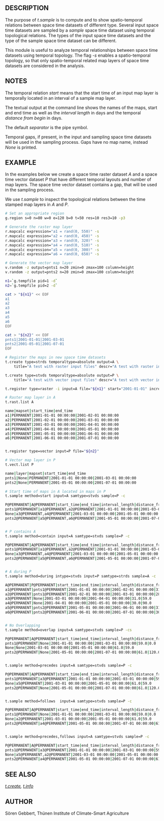 ## DESCRIPTION

The purpose of *t.sample* is to compute and to show spatio-temporal
relations between space time datasets of different type. Several input
space time datasets are sampled by a *sample* space time dataset using
temporal topological relations. The types of the input space time
datasets and the type of the sample space time dataset can be different.

This module is useful to analyze temporal relationships between space
time datasets using temporal topology. The flag *-s* enables a
spatio-temporal topology, so that only spatio-temporal related map
layers of space time datasets are considered in the analysis.

## NOTES

The temporal relation *start* means that the start time of an input map
layer is temporally located in an interval of a sample map layer.

The textual output at the command line shows the names of the maps,
start and end time as well as the *interval length* in days and the
temporal *distance from begin* in days.

The default *separator* is the pipe symbol.

Temporal gaps, if present, in the input and sampling space time datasets
will be used in the sampling process. Gaps have no map name, instead
*None* is printed.

## EXAMPLE

In the examples below we create a space time raster dataset *A* and a
space time vector dataset *P* that have different temporal layouts and
number of map layers. The space time vector dataset contains a gap, that
will be used in the sampling process.

We use *t.sample* to inspect the topological relations between the time
stamped map layers in *A* and *P*.

```sh
# Set an appropriate region
g.region s=0 n=80 w=0 e=120 b=0 t=50 res=10 res3=10 -p3

# Generate the raster map layer
r.mapcalc expression="a1 = rand(0, 550)" -s
r.mapcalc expression="a2 = rand(0, 450)" -s
r.mapcalc expression="a3 = rand(0, 320)" -s
r.mapcalc expression="a4 = rand(0, 510)" -s
r.mapcalc expression="a5 = rand(0, 300)" -s
r.mapcalc expression="a6 = rand(0, 650)" -s

# Generate the vector map layer
v.random -z output=pnts1 n=20 zmin=0 zmax=100 column=height
v.random -z output=pnts2 n=20 zmin=0 zmax=100 column=height

n1=`g.tempfile pid=1 -d`
n2=`g.tempfile pid=2 -d`

cat > "${n1}" << EOF
a1
a2
a3
a4
a5
a6
EOF

cat > "${n2}" << EOF
pnts1|2001-01-01|2001-03-01
pnts2|2001-05-01|2001-07-01
EOF

# Register the maps in new space time datasets
t.create type=strds temporaltype=absolute output=A \
    title="A test with raster input files" descr="A test with raster input files"

t.create type=stvds temporaltype=absolute output=P \
    title="A test with vector input files" descr="A test with vector input files"

t.register type=raster -i input=A file="${n1}" start="2001-01-01" increment="1 months"

# Raster map layer in A
t.rast.list A

name|mapset|start_time|end_time
a1|PERMANENT|2001-01-01 00:00:00|2001-02-01 00:00:00
a2|PERMANENT|2001-02-01 00:00:00|2001-03-01 00:00:00
a3|PERMANENT|2001-03-01 00:00:00|2001-04-01 00:00:00
a4|PERMANENT|2001-04-01 00:00:00|2001-05-01 00:00:00
a5|PERMANENT|2001-05-01 00:00:00|2001-06-01 00:00:00
a6|PERMANENT|2001-06-01 00:00:00|2001-07-01 00:00:00


t.register type=vector input=P file="${n2}"

# Vector map layer in P
t.vect.list P

name|layer|mapset|start_time|end_time
pnts1|None|PERMANENT|2001-01-01 00:00:00|2001-03-01 00:00:00
pnts2|None|PERMANENT|2001-05-01 00:00:00|2001-07-01 00:00:00

# Start time of maps in A located in maps in P
t.sample method=start input=A samtype=stvds sample=P -c

P@PERMANENT|A@PERMANENT|start_time|end_time|interval_length|distance_from_begin
pnts1@PERMANENT|a1@PERMANENT,a2@PERMANENT|2001-01-01 00:00:00|2001-03-01 00:00:00|59.0|0.0
None|a3@PERMANENT,a4@PERMANENT|2001-03-01 00:00:00|2001-05-01 00:00:00|61.0|59.0
pnts2@PERMANENT|a5@PERMANENT,a6@PERMANENT|2001-05-01 00:00:00|2001-07-01 00:00:00|61.0|120.0


# P contains A
t.sample method=contain input=A samtype=stvds sample=P -c

P@PERMANENT|A@PERMANENT|start_time|end_time|interval_length|distance_from_begin
pnts1@PERMANENT|a1@PERMANENT,a2@PERMANENT|2001-01-01 00:00:00|2001-03-01 00:00:00|59.0|0.0
None|a3@PERMANENT,a4@PERMANENT|2001-03-01 00:00:00|2001-05-01 00:00:00|61.0|59.0
pnts2@PERMANENT|a5@PERMANENT,a6@PERMANENT|2001-05-01 00:00:00|2001-07-01 00:00:00|61.0|120.0


# A during P
t.sample method=during intype=stvds input=P samtype=strds sample=A -c

A@PERMANENT|P@PERMANENT|start_time|end_time|interval_length|distance_from_begin
a1@PERMANENT|pnts1@PERMANENT|2001-01-01 00:00:00|2001-02-01 00:00:00|31.0|0.0
a2@PERMANENT|pnts1@PERMANENT|2001-02-01 00:00:00|2001-03-01 00:00:00|28.0|31.0
a3@PERMANENT|None|2001-03-01 00:00:00|2001-04-01 00:00:00|31.0|59.0
a4@PERMANENT|None|2001-04-01 00:00:00|2001-05-01 00:00:00|30.0|90.0
a5@PERMANENT|pnts2@PERMANENT|2001-05-01 00:00:00|2001-06-01 00:00:00|31.0|120.0
a6@PERMANENT|pnts2@PERMANENT|2001-06-01 00:00:00|2001-07-01 00:00:00|30.0|151.0


# No Overlapping
t.sample method=overlap input=A samtype=stvds sample=P -cs

P@PERMANENT|A@PERMANENT|start_time|end_time|interval_length|distance_from_begin
pnts1@PERMANENT|None|2001-01-01 00:00:00|2001-03-01 00:00:00|59.0|0.0
None|None|2001-03-01 00:00:00|2001-05-01 00:00:00|61.0|59.0
pnts2@PERMANENT|None|2001-05-01 00:00:00|2001-07-01 00:00:00|61.0|120.0


t.sample method=precedes input=A samtype=stvds sample=P -c

P@PERMANENT|A@PERMANENT|start_time|end_time|interval_length|distance_from_begin
pnts1@PERMANENT|a3@PERMANENT|2001-01-01 00:00:00|2001-03-01 00:00:00|59.0|0.0
None|a5@PERMANENT|2001-03-01 00:00:00|2001-05-01 00:00:00|61.0|59.0
pnts2@PERMANENT|None|2001-05-01 00:00:00|2001-07-01 00:00:00|61.0|120.0


t.sample method=follows  input=A samtype=stvds sample=P -c

P@PERMANENT|A@PERMANENT|start_time|end_time|interval_length|distance_from_begin
pnts1@PERMANENT|None|2001-01-01 00:00:00|2001-03-01 00:00:00|59.0|0.0
None|a2@PERMANENT|2001-03-01 00:00:00|2001-05-01 00:00:00|61.0|59.0
pnts2@PERMANENT|a4@PERMANENT|2001-05-01 00:00:00|2001-07-01 00:00:00|61.0|120.0


t.sample method=precedes,follows input=A samtype=stvds sample=P -c

P@PERMANENT|A@PERMANENT|start_time|end_time|interval_length|distance_from_begin
pnts1@PERMANENT|a3@PERMANENT|2001-01-01 00:00:00|2001-03-01 00:00:00|59.0|0.0
None|a5@PERMANENT,a2@PERMANENT|2001-03-01 00:00:00|2001-05-01 00:00:00|61.0|59.0
pnts2@PERMANENT|a4@PERMANENT|2001-05-01 00:00:00|2001-07-01 00:00:00|61.0|120.0
```

## SEE ALSO

*[t.create](t.create.md), [t.info](t.info.md)*

## AUTHOR

Sören Gebbert, Thünen Institute of Climate-Smart Agriculture
